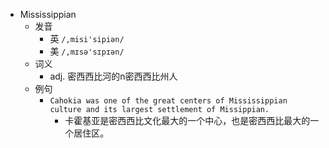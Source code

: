 - Mississippian
  - 发音
    - 英 `/,misi'sipiən/`
    - 美 `/,mɪsə'sɪpɪən/`
  - 词义
    - adj. 密西西比河的n密西西比州人
  - 例句
    - `Cahokia was one of the great centers of Mississippian culture and its largest settlement of Missippian.`
      - 卡霍基亚是密西西比文化最大的一个中心，也是密西西比最大的一个居住区。


